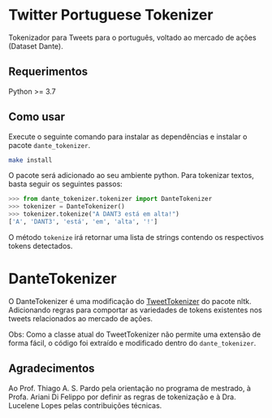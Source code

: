 # Twitter Portuguese Tokenizer
Tokenizador para Tweets para o português, voltado ao mercado de ações (Dataset Dante).

## Requerimentos

Python >= 3.7

## Como usar

Execute o seguinte comando para instalar as dependências e instalar o pacote `dante_tokenizer`.

```bash
make install
```

O pacote será adicionado ao seu ambiente python. Para tokenizar textos, basta seguir os seguintes passos:

```python
>>> from dante_tokenizer.tokenizer import DanteTokenizer
>>> tokenizer = DanteTokenizer()
>>> tokenizer.tokenize("A DANT3 está em alta!")
['A', 'DANT3', 'está', 'em', 'alta', '!']
```

O método `tokenize` irá retornar uma lista de strings contendo os respectivos tokens detectados. 

# DanteTokenizer

O DanteTokenizer é uma modificação do [TweetTokenizer](https://www.nltk.org/api/nltk.tokenize.html#module-nltk.tokenize.casual) do pacote nltk. Adicionando regras para comportar as variedades de tokens existentes nos tweets relacionados ao mercado de ações.

Obs: Como a classe atual do TweetTokenizer não permite uma extensão de forma fácil, o código foi extraído e modificado dentro do `dante_tokenizer`.

## Agradecimentos

Ao Prof. Thiago A. S. Pardo pela orientação no programa de mestrado, à Profa. Ariani Di Felippo por definir as regras de tokenização e à Dra. Lucelene Lopes pelas contribuições técnicas. 